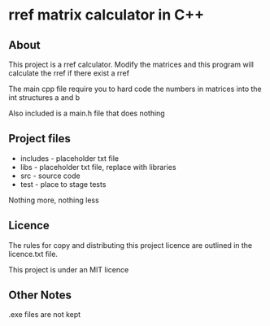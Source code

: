 
# rref matrix calculator in C++

## About

This project is a rref calculator. Modify the matrices and
this program will calculate the rref if there exist a rref

The main cpp file require you to hard code the 
numbers in matrices into the int structures a and b

Also included is a main.h file that does nothing

## Project files

* includes - placeholder txt file
* libs - placeholder txt file, replace with libraries
* src - source code
* test - place to stage tests

Nothing more, nothing less

## Licence

The rules for copy and distributing this project licence are
outlined in the licence.txt file.

This project is under an MIT licence

## Other Notes

.exe files are not kept
